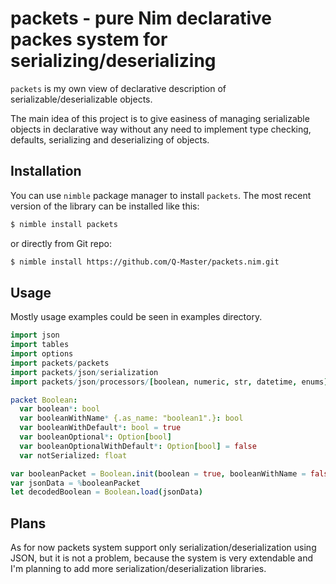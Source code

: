 packets - pure Nim declarative packes system for serializing/deserializing
===

`packets` is my own view of declarative description of serializable/deserializable objects.

The main idea of this project is to give easiness of managing serializable objects in declarative way
without any need to implement type checking, defaults, serializing and deserializing of objects.

Installation
---
You can use `nimble` package manager to install `packets`. The most recent
version of the library can be installed like this:

```bash
$ nimble install packets
```

or directly from Git repo:

```bash
$ nimble install https://github.com/Q-Master/packets.nim.git
```

Usage
---
Mostly usage examples could be seen in examples directory.
```nim
import json
import tables
import options
import packets/packets
import packets/json/serialization
import packets/json/processors/[boolean, numeric, str, datetime, enums]

packet Boolean:
  var boolean*: bool
  var booleanWithName* {.as_name: "boolean1".}: bool
  var booleanWithDefault*: bool = true
  var booleanOptional*: Option[bool]
  var booleanOptionalWithDefault*: Option[bool] = false
  var notSerialized: float

var booleanPacket = Boolean.init(boolean = true, booleanWithName = false)
var jsonData = %booleanPacket
let decodedBoolean = Boolean.load(jsonData)
```

Plans
---
As for now packets system support only serialization/deserialization using JSON,
but it is not a problem, because the system is very extendable and I'm planning to add
more serialization/deserialization libraries.